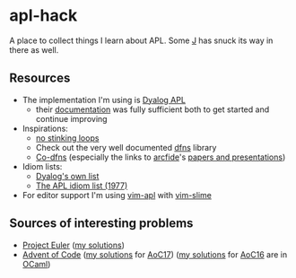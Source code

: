 # apl-hack
A place to collect things I learn about APL. Some [J](http://code.jsoftware.com/wiki/NuVoc) has snuck its way in there as well.

## Resources
* The implementation I'm using is [Dyalog APL](https://www.dyalog.com/)
  - their [documentation](https://www.dyalog.com/documentation_160.htm#CORE) was fully sufficient both to get started and continue improving
* Inspirations:
  - [no stinking loops](http://nsl.com/)
  - Check out the very well documented [dfns](https://dfns.dyalog.com/) library
  - [Co-dfns](https://github.com/Co-dfns/Co-dfns) (especially the links to [arcfide](https://github.com/arcfide)'s [papers and presentations](https://github.com/Co-dfns/Co-dfns#publications))
* Idiom lists:
  - [Dyalog's own list](http://docs.dyalog.com/14.0/Dyalog%20APL%20Idioms.pdf)
  - [The APL idiom list (1977)](http://cpsc.yale.edu/sites/default/files/files/tr87.pdf)
* For editor support I'm using [vim-apl](https://github.com/ngn/vim-apl) with [vim-slime](https://github.com/jpalardy/vim-slime)

## Sources of interesting problems
* [Project Euler](https://projecteuler.net/) ([my solutions](dyalog/euler))
* [Advent of Code](http://adventofcode.com/) ([my solutions](dyalog/aoc17) for [AoC17](http://adventofcode.com/2017))
  ([my solutions](https://github.com/rootmos/advent) for [AoC16](http://adventofcode.com/2016) are in [OCaml](https://ocaml.org/))
